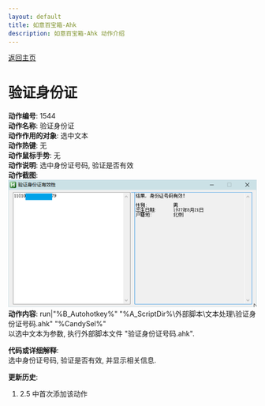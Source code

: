```yaml
---
layout: default
title: 如意百宝箱-Ahk
description: 如意百宝箱-Ahk 动作介绍
---
```

<link rel="stylesheet" href="../Actions/css/atom-one-light.min.css">
<script src="../Actions/js/highlight.min.js"></script>
<script>hljs.highlightAll();</script>

[返回主页](../index.md)

# [](#header-2) 验证身份证

**动作编号**: 1544  
**动作名称**: 验证身份证  
**动作作用的对象**: 选中文本  
**动作热键**: 无  
**动作鼠标手势**: 无  
**动作说明**: 选中身份证号码, 验证是否有效  
**动作截图**:   
  ![验证身份证](img1/1544.png)  
**动作内容**: run|"%B_Autohotkey%" "%A_ScriptDir%\外部脚本\文本处理\验证身份证号码.ahk" "%CandySel%"  
以选中文本为参数, 执行外部脚本文件 "验证身份证号码.ahk".   

**代码或详细解释**:  
选中身份证号码, 验证是否有效, 并显示相关信息.  

**更新历史**:  
1. 2.5 中首次添加该动作